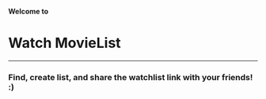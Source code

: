 **Welcome to**
# Watch MovieList

---

### Find, create list, and share the watchlist link with your friends! :)